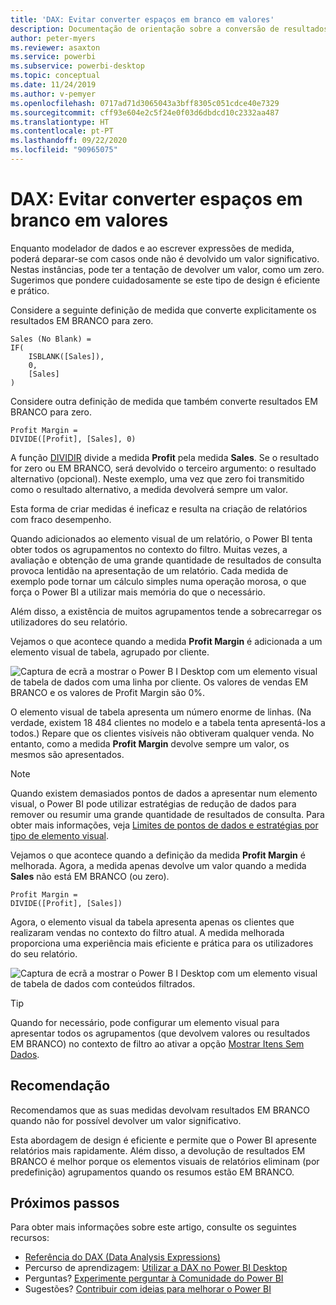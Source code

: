 ```yaml
---
title: 'DAX: Evitar converter espaços em branco em valores'
description: Documentação de orientação sobre a conversão de resultados EM BRANCO para valores
author: peter-myers
ms.reviewer: asaxton
ms.service: powerbi
ms.subservice: powerbi-desktop
ms.topic: conceptual
ms.date: 11/24/2019
ms.author: v-pemyer
ms.openlocfilehash: 0717ad71d3065043a3bff8305c051cdce40e7329
ms.sourcegitcommit: cff93e604e2c5f24e0f03d6dbdcd10c2332aa487
ms.translationtype: HT
ms.contentlocale: pt-PT
ms.lasthandoff: 09/22/2020
ms.locfileid: "90965075"
---
```

# <a name="dax-avoid-converting-blanks-to-values"></a>DAX: Evitar converter espaços em branco em valores

Enquanto modelador de dados e ao escrever expressões de medida, poderá deparar-se com casos onde não é devolvido um valor significativo. Nestas instâncias, pode ter a tentação de devolver um valor, como um zero. Sugerimos que pondere cuidadosamente se este tipo de design é eficiente e prático.

Considere a seguinte definição de medida que converte explicitamente os resultados EM BRANCO para zero.

```dax
Sales (No Blank) =
IF(
    ISBLANK([Sales]),
    0,
    [Sales]
)
```

Considere outra definição de medida que também converte resultados EM BRANCO para zero.

```dax
Profit Margin =
DIVIDE([Profit], [Sales], 0)
```

A função [DIVIDIR](/dax/divide-function-dax) divide a medida **Profit** pela medida **Sales**. Se o resultado for zero ou EM BRANCO, será devolvido o terceiro argumento: o resultado alternativo (opcional). Neste exemplo, uma vez que zero foi transmitido como o resultado alternativo, a medida devolverá sempre um valor.

Esta forma de criar medidas é ineficaz e resulta na criação de relatórios com fraco desempenho.

Quando adicionados ao elemento visual de um relatório, o Power BI tenta obter todos os agrupamentos no contexto do filtro. Muitas vezes, a avaliação e obtenção de uma grande quantidade de resultados de consulta provoca lentidão na apresentação de um relatório. Cada medida de exemplo pode tornar um cálculo simples numa operação morosa, o que força o Power BI a utilizar mais memória do que o necessário.

Além disso, a existência de muitos agrupamentos tende a sobrecarregar os utilizadores do seu relatório.

Vejamos o que acontece quando a medida **Profit Margin** é adicionada a um elemento visual de tabela, agrupado por cliente.

![Captura de ecrã a mostrar o Power B I Desktop com um elemento visual de tabela de dados com uma linha por cliente. Os valores de vendas EM BRANCO e os valores de Profit Margin são 0%. ](media/dax-avoid-converting-blank/table-visual-poor.png)

O elemento visual de tabela apresenta um número enorme de linhas. (Na verdade, existem 18 484 clientes no modelo e a tabela tenta apresentá-los a todos.) Repare que os clientes visíveis não obtiveram qualquer venda. No entanto, como a medida **Profit Margin** devolve sempre um valor, os mesmos são apresentados.

> [!NOTE]
> Quando existem demasiados pontos de dados a apresentar num elemento visual, o Power BI pode utilizar estratégias de redução de dados para remover ou resumir uma grande quantidade de resultados de consulta. Para obter mais informações, veja [Limites de pontos de dados e estratégias por tipo de elemento visual](../visuals/power-bi-data-points.md).

Vejamos o que acontece quando a definição da medida **Profit Margin** é melhorada. Agora, a medida apenas devolve um valor quando a medida **Sales** não está EM BRANCO (ou zero).

```dax
Profit Margin =
DIVIDE([Profit], [Sales])
```

Agora, o elemento visual da tabela apresenta apenas os clientes que realizaram vendas no contexto do filtro atual. A medida melhorada proporciona uma experiência mais eficiente e prática para os utilizadores do seu relatório.

![Captura de ecrã a mostrar o Power B I Desktop com um elemento visual de tabela de dados com conteúdos filtrados.](media/dax-avoid-converting-blank/table-visual-good.png)

> [!TIP]
> Quando for necessário, pode configurar um elemento visual para apresentar todos os agrupamentos (que devolvem valores ou resultados EM BRANCO) no contexto de filtro ao ativar a opção [Mostrar Itens Sem Dados](../create-reports/desktop-show-items-no-data.md).

## <a name="recommendation"></a>Recomendação

Recomendamos que as suas medidas devolvam resultados EM BRANCO quando não for possível devolver um valor significativo.

Esta abordagem de design é eficiente e permite que o Power BI apresente relatórios mais rapidamente. Além disso, a devolução de resultados EM BRANCO é melhor porque os elementos visuais de relatórios eliminam (por predefinição) agrupamentos quando os resumos estão EM BRANCO.

## <a name="next-steps"></a>Próximos passos

Para obter mais informações sobre este artigo, consulte os seguintes recursos:

- [Referência do DAX (Data Analysis Expressions)](/dax/)
- Percurso de aprendizagem: [Utilizar a DAX no Power BI Desktop](/learn/paths/dax-power-bi/)
- Perguntas? [Experimente perguntar à Comunidade do Power BI](https://community.powerbi.com/)
- Sugestões? [Contribuir com ideias para melhorar o Power BI](https://ideas.powerbi.com)